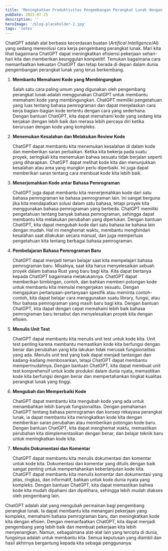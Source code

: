 ```yaml
---
title: 'Meningkatkan Produktivitas Pengembangan Perangkat Lunak dengan ChatGPT'
pubDate: 2023-07-25
description: ''
heroImage: '/blog-placeholder-2.jpg'
tags: 'notes'
---
```


ChatGPT adalah alat berbasis kecerdasan buatan (*Artifical Intelligence*/AI) yang sedang merevolusi cara kerja pengembang perangkat lunak. Mari kita lihat bagaimana ChatGPT dapat meningkatkan efisiensi pekerjaan sehari-hari kita dan memberikan keunggulan kompetitif. Temukan bagaimana cara memanfaatkan kekuatan ChatGPT dan tetap berada di depan dalam dunia pengembangan perangkat lunak yang terus berkembang.

1. **Membantu Memahami Kode yang Membingungkan**

    Salah satu cara paling umum yang digunakan oleh pengembang perangkat lunak adalah menggunakan ChatGPT untuk membantu memahami kode yang membingungkan. ChatGPT memiliki pengetahuan yang luas tentang bahasa pemrograman dan dapat menjelaskan cara kerja bagian-bagian kode tertentu dengan cara yang sederhana. Dengan bantuan ChatGPT, kita dapat memahami kode yang sedang kita kerjakan dengan lebih baik dan merasa lebih percaya diri ketika berurusan dengan kode yang kompleks.

2. **Menemukan Kesalahan dan Melakukan Review Kode**

    ChatGPT dapat membantu kita menemukan kesalahan di dalam kode dan memberikan saran perbaikan. Ketika kita bekerja pada suatu proyek, seringkali kita menemukan bahwa sesuatu tidak berjalan seperti yang diharapkan. ChatGPT dapat melihat kode kita dan menunjukkan kesalahan atau area yang mungkin perlu diperbaiki. Ini juga dapat memberikan saran tentang cara membuat kode kita lebih baik.

3. **Menerjemahkan Kode antar Bahasa Pemrograman**

    ChatGPT juga dapat membantu kita menerjemahkan kode dari satu bahasa pemrograman ke bahasa pemrograman lain. Ini sangat berguna jika kita mendapatkan solusi dalam satu bahasa, tetapi proyek kita menggunakan bahasa pemrograman yang berbeda. ChatGPT memiliki pengetahuan tentang banyak bahasa pemrograman, sehingga dapat membantu kita melakukan perubahan yang diperlukan. Dengan bantuan ChatGPT, kita dapat mengubah kode dari satu bahasa ke bahasa lain dengan mudah. Hal ini menghemat waktu, membantu menghindari kesalahan saat dilakukan secara manual, dan juga memperluas pengetahuan kita tentang berbagai bahasa pemrograman.

4. **Pembelajaran Bahasa Pemrograman Baru**

    ChatGPT dapat menjadi teman belajar saat kita mempelajari bahasa pemrograman baru. Misalnya, saat kita harus menyelesaikan sebuah proyek dalam bahasa Rust yang baru bagi kita. Kita dapat bertanya kepada ChatGPT bagaimana melakukannya. ChatGPT dapat memberikan bimbingan, contoh, dan bahkan memberi potongan kode untuk membantu kita memulai mengerjakan sesuatu. Dengan mengajukan pertanyaan-pertanyaan spesifik atau meminta contoh-contoh, kita dapat belajar cara menggunakan suatu library, fungsi, atau fitur bahasa pemrograman yang masih baru bagi kita. Dengan bantuan ChatGPT, kita dapat dengan cepat memahami lebih baik bahasa pemrograman baru tersebut dan menyelesaikan proyek kita dengan efisien.

5. **Menulis Unit Test**

    ChatGPT dapat membantu kita menulis unit test untuk kode kita. Unit test penting karena membantu memastikan kode kita berfungsi dengan benar dan perubahan yang kita lakukan tidak merusak fungsionalitas yang ada. Menulis unit test yang baik dapat menjadi tantangan dan kadang-kadang membosankan, tetapi ChatGPT dapat membantu mempermudahnya. Dengan bantuan ChatGPT, kita dapat membuat unit test komprehensif untuk kode produksi dalam dunia nyata, memastikan kode kita berfungsi dengan benar dan mempertahankan tingkat kualitas perangkat lunak yang tinggi.

6. **Mengubah dan Memperbaiki Kode**

    ChatGPT dapat membantu kita mengubah kode yang ada untuk menambahkan lebih banyak fungsionalitas. Dengan pemahaman ChatGPT tentang bahasa pemrograman dan konsep rekayasa perangkat lunak, ia dapat membantu kita meningkatkan kode kita dengan memberikan saran perubahan atau memberikan potongan kode baru. Dengan bantuan ChatGPT, kita dapat menghemat waktu, memastikan perubahan kita diimplementasikan dengan benar, dan belajar teknik baru untuk meningkatkan kode kita.

7. **Menulis Dokumentasi dan Komentar**

    ChatGPT dapat membantu kita menulis dokumentasi dan komentar untuk kode kita. Dokumentasi dan komentar yang ditulis dengan baik sangat penting untuk mempertahankan keberlanjutan kode kita. ChatGPT dapat membantu kita menulis komentar dan dokumentasi yang jelas, ringkas, dan informatif, bahkan untuk kode dunia nyata yang kompleks. Dengan bantuan ChatGPT, kita dapat memastikan bahwa kode kita mudah dipahami dan dipelihara, sehingga lebih mudah diakses oleh pengembang lain.

ChatGPT adalah alat yang mengubah permainan bagi pengembang perangkat lunak. Ia dapat membantu kita menangani pekerjaan yang kompleks, memahami bahasa pemrograman baru, dan meningkatkan kode kita dengan efisien. Dengan memanfaatkan ChatGPT, kita dapat menjadi pengembang yang lebih baik dan membuat pekerjaan kita lebih menyenangkan. Namun, sebagaimana alat-alat lain yang tercipta di dunia, fungsinya adalah untuk membantu kita. Semua keputusan yang diambil dan hasil akhirnya bergantung kepada kita sebagai penggunanya.